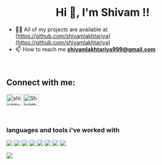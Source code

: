 <h1 align="center">Hi 👋, I'm Shivam !!</h1>


- 👨‍💻 All of my projects are available at [https://github.com/shivamlakhtariya](https://github.com/shivamlakhtariya)
- 📫 How to reach me **shivamlakhtariya999@gmail.com**

<br>
<h2 align="left">Connect with me:</h2>

<p align="left">
    <a href="https://www.linkedin.com/in/shivam-lakhtariya/" target="_blank"><img align="center"
            src="https://raw.githubusercontent.com/rahuldkjain/github-profile-readme-generator/master/src/images/icons/Social/linked-in-alt.svg"
            alt="shivam-lakhtariya" height="30" width="40" /></a>
     <a href="https://twitter.com/ShivamLakhtari1?s=08" target="_blank"><img align="center"
            src="https://github.com/rahuldkjain/github-profile-readme-generator/blob/master/src/images/icons/Social/twitter.svg"
            alt="ShivamLakhtari1" height="30" width="40" /></a>
   
  </p>
<br>

<h3 align="left">  languages and tools i've worked with</h3>

<p float="left">


<img src="https://img.shields.io/badge/css3%20-%231572B6.svg?&style=for-the-badge&logo=css3&logoColor=white"/>

<img src="https://img.shields.io/badge/python%20-%2314354C.svg?&style=for-the-badge&logo=python&logoColor=white"/>

<img src="https://img.shields.io/badge/c%20-%2300599C.svg?&style=for-the-badge&logo=c&logoColor=white"/>

<img src="https://img.shields.io/badge/c++%20-%2300599C.svg?&style=for-the-badge&logo=c%2B%2B&ogoColor=white"/>

<img src="https://img.shields.io/badge/java-%23ED8B00.svg?&style=for-the-badge&logo=java&logoColor=white"/>

<img src="https://img.shields.io/badge/mysql-%2300f.svg?&style=for-the-badge&logo=mysql&logoColor=white"/>
    
<img src="https://img.shields.io/badge/latex%20-%23008080.svg?&style=for-the-badge&logo=latex&logoColor=white"/>

<img src="https://img.shields.io/badge/figma-%23000000.svg?&style=for-the-badge&logo=figma&logoColor=white"/>

</p>

       
  ![](https://komarev.com/ghpvc/?username=shivamlakhtariya&style=plastic&label=Stalker+Alert)
        
